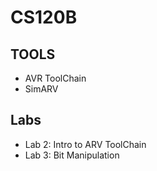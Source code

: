 # CS120B

## TOOLS
* AVR ToolChain
* SimARV

## Labs
* Lab 2: Intro to ARV ToolChain
* Lab 3: Bit Manipulation
